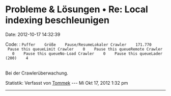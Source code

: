 Probleme & Lösungen • Re: Local indexing beschleunigen
======================================================

Date: 2012-10-17 14:32:39

Code: 
:   `Puffer    Größe    Pause/ResumeLokaler Crawler    171.770    Pause this queueLimit Crawler    0    Pause this queueRemote Crawler    0    Pause this queueNo-Load Crawler    0    Pause this queueLader (200)    4     `

\
Bei der Crawlerüberwachung.

Statistik: Verfasst von
[Tommek](http://forum.yacy-websuche.de/memberlist.php?mode=viewprofile&u=521)
--- Mi Okt 17, 2012 1:32 pm

------------------------------------------------------------------------
